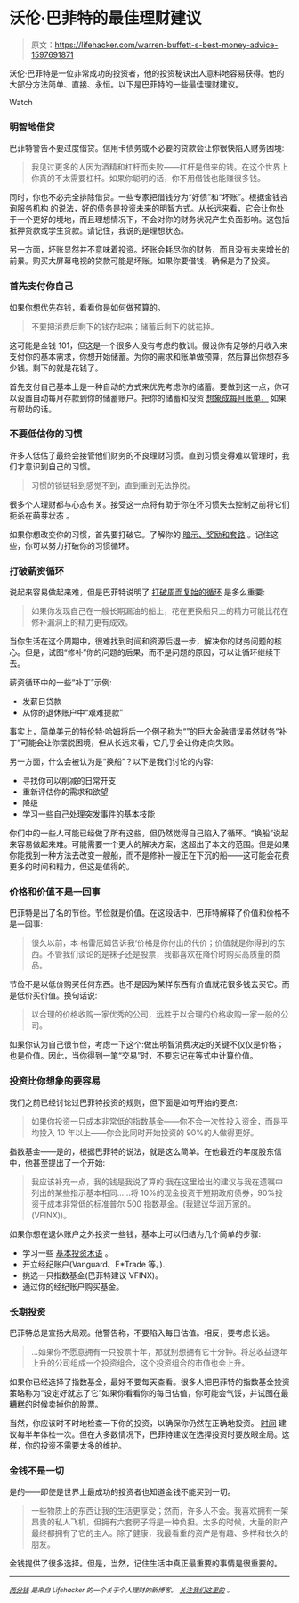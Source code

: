 # 沃伦·巴菲特的最佳理财建议

> 原文：<https://lifehacker.com/warren-buffett-s-best-money-advice-1597691871>

沃伦·巴菲特是一位非常成功的投资者，他的投资秘诀出人意料地容易获得。他的大部分方法简单、直接、永恒。以下是巴菲特的一些最佳理财建议。

Watch

### 明智地借贷

巴菲特警告不要过度借贷。信用卡债务或不必要的贷款会让你很快陷入财务困境:

> 我见过更多的人因为酒精和杠杆而失败——杠杆是借来的钱。在这个世界上你真的不太需要杠杆。如果你聪明的话，你不用借钱也能赚很多钱。

同时，你也不必完全排除借贷。一些专家把借钱分为“好债”和“坏账”。根据金钱咨询服务机构 的说法，好的债务是投资未来的明智方式。从长远来看，它会让你处于一个更好的境地，而且理想情况下，不会对你的财务状况产生负面影响。这包括抵押贷款或学生贷款。请记住，我说的是理想状态。

另一方面，坏账显然并不意味着投资。坏账会耗尽你的财务，而且没有未来增长的前景。购买大屏幕电视的贷款可能是坏账。如果你要借钱，确保是为了投资。

### 首先支付你自己

如果你想优先存钱，看看你是如何做预算的。

> 不要把消费后剩下的钱存起来；储蓄后剩下的就花掉。

这可能是金钱 101，但这是一个很多人没有考虑的教训。假设你有足够的月收入来支付你的基本需求，你想开始储蓄。为你的需求和账单做预算，然后算出你想存多少钱。剩下的就是花钱了。

首先支付自己基本上是一种自动的方式来优先考虑你的储蓄。要做到这一点，你可以设置自动每月存款到你的储蓄账户。把你的储蓄和投资 [想象成每月账单，](http://lifehacker.com/treat-savings-and-investments-like-a-bill-1511918460) 如果有帮助的话。

### 不要低估你的习惯

许多人低估了最终会接管他们财务的不良理财习惯。直到习惯变得难以管理时，我们才意识到自己的习惯。

> 习惯的锁链轻到感觉不到，直到重到无法挣脱。

很多个人理财都与心态有关。接受这一点将有助于你在坏习惯失去控制之前将它们扼杀在萌芽状态 。

如果你想改变你的习惯，首先要打破它。了解你的 [暗示、奖励和套路](http://lifehacker.com/change-a-habit-in-three-steps-with-this-flowchart-5903077) 。记住这些，你可以努力打破你的习惯循环。

### 打破薪资循环

说起来容易做起来难，但是巴菲特说明了 [打破周而复始的循环](http://lifehacker.com/how-to-break-the-living-paycheck-to-paycheck-cycle-1445330680) 是多么重要:

> 如果你发现自己在一艘长期漏油的船上，花在更换船只上的精力可能比花在修补漏洞上的精力更有成效。

当你生活在这个周期中，很难找到时间和资源后退一步，解决你的财务问题的核心。但是，试图“修补”你的问题的后果，而不是问题的原因，可以让循环继续下去。

薪资循环中的一些“补丁”示例:

*   发薪日贷款
*   从你的退休账户中“艰难提款”

事实上，简单美元的特伦特·哈姆将后一个例子称为“”的巨大金融错误虽然财务“补丁”可能会让你摆脱困境，但从长远来看，它几乎会让你走向失败。

另一方面，什么会被认为是“换船”？以下是我们讨论的内容:

*   寻找你可以削减的日常开支
*   重新评估你的需求和欲望
*   降级
*   学习一些自己处理突发事件的基本技能

你们中的一些人可能已经做了所有这些，但仍然觉得自己陷入了循环。“换船”说起来容易做起来难。可能需要一个更大的解决方案，这超出了本文的范围。但是如果你能找到一种方法去改变一艘船，而不是修补一艘正在下沉的船——这可能会花费更多的时间和精力，但这是值得的。

### 价格和价值不是一回事

巴菲特是出了名的节俭。节俭就是价值。在这段话中，巴菲特解释了价值和价格不是一回事:

> 很久以前，本·格雷厄姆告诉我‘价格是你付出的代价；价值就是你得到的东西。不管我们谈论的是袜子还是股票，我都喜欢在降价时购买高质量的商品。

节俭不是以低价购买任何东西。也不是因为某样东西有价值就花很多钱去买它。而是低价买价值。换句话说:

> 以合理的价格收购一家优秀的公司，远胜于以合理的价格收购一家一般的公司。

如果你认为自己很节俭，考虑一下这个:做出明智消费决定的关键不仅仅是价格；也是价值。因此，当你得到一笔“交易”时，不要忘记在等式中计算价值。

### 投资比你想象的要容易

我们之前已经讨论过巴菲特投资的规则，但下面是如何开始的要点:

> 如果你投资一只成本非常低的指数基金——你不会一次性投入资金，而是平均投入 10 年以上——你会比同时开始投资的 90%的人做得更好。

指数基金——是的，根据巴菲特的说法，就是这么简单。在他最近的年度股东信中，他甚至提出了一个开始:

> 我应该补充一点，我的钱是我说了算的:我在这里给出的建议与我在遗嘱中列出的某些指示基本相同……将 10%的现金投资于短期政府债券，90%投资于成本非常低的标准普尔 500 指数基金。(我建议华润万家的。(VFINX))。

如果你想在退休账户之外投资一些钱，基本上可以归结为几个简单的步骤:

*   学习一些 [基本投资术语](http://lifehacker.com/how-can-i-get-started-investing-in-the-stock-market-1376782232) 。
*   开立经纪账户(Vanguard、E*Trade 等。).
*   挑选一只指数基金(巴菲特建议 VFINX)。
*   通过你的经纪账户购买基金。

### 长期投资

巴菲特总是宣扬大局观。他警告称，不要陷入每日估值。相反，要考虑长远。

> ...如果你不愿意拥有一只股票十年，那就别想拥有它十分钟。将总收益逐年上升的公司组成一个投资组合，这个投资组合的市值也会上升。

如果你已经选择了指数基金，最好不要每天查看。很多人把巴菲特的指数基金投资策略称为“设定好就忘了它”如果你看看你的每日估值，你可能会气馁，并试图在最糟糕的时候卖掉你的股票。

当然，你应该时不时地检查一下你的投资，以确保你仍然在正确地投资。 [时间](http://time.com/money/2853962/give-your-portfolio-a-midyear-checkup/) 建议每半年体检一次。但在大多数情况下，巴菲特建议在选择投资时要放眼全局。这样，你的投资不需要太多的维护。

### 金钱不是一切

是的——即使是世界上最成功的投资者也知道金钱不能买到一切。

> 一些物质上的东西让我的生活更享受；然而，许多人不会。我喜欢拥有一架昂贵的私人飞机，但拥有六套房子将是一种负担。太多的时候，大量的财产最终都拥有了它的主人。除了健康，我最看重的资产是有趣、多样和长久的朋友。

金钱提供了很多选择。但是，当然，记住生活中真正最重要的事情是很重要的。

* * *

[<small>*两分钱*</small>](http://twocents.lifehacker.com/) <small>*是来自 Lifehacker 的一个关于个人理财的新博客。*</small> [<small>*关注我们这里的*</small>](https://twitter.com/TwoCentsLH) <small>*。*</small>